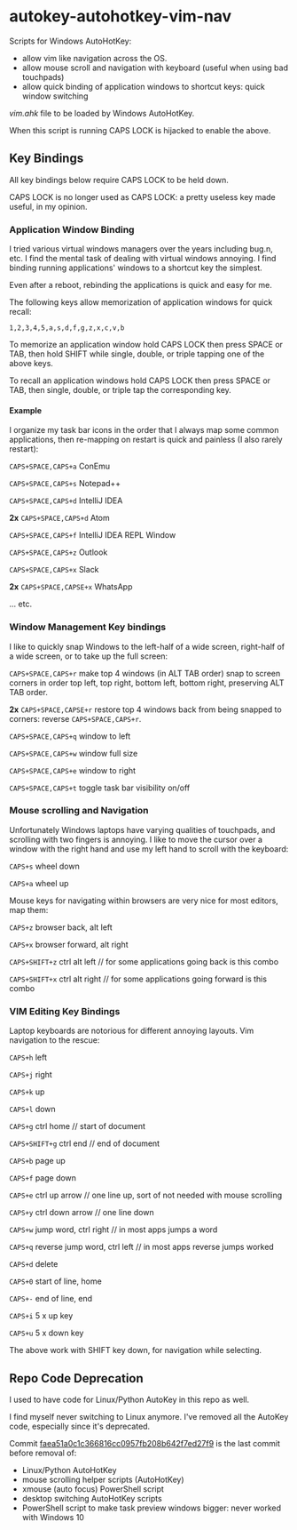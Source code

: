 # autokey-autohotkey-vim-nav

Scripts for Windows AutoHotKey:

* allow vim like navigation across the OS.
* allow mouse scroll and navigation with keyboard (useful when using bad touchpads)
* allow quick binding of application windows to shortcut keys: quick window switching

*vim.ahk* file to be loaded by Windows AutoHotKey.

When this script is running CAPS LOCK is hijacked to enable the above.

## Key Bindings

All key bindings below require CAPS LOCK to be held down.

CAPS LOCK is no longer used as CAPS LOCK: a pretty useless key made useful, in my opinion.

### Application Window Binding

I tried various virtual windows managers over the years including bug.n, etc.  I find the mental task of dealing with virtual windows annoying.  I find binding running applications' windows to a shortcut key the simplest.

Even after a reboot, rebinding the applications is quick and easy for me.

The following keys allow memorization of application windows for quick recall:

`1,2,3,4,5,a,s,d,f,g,z,x,c,v,b`

To memorize an application window hold CAPS LOCK then press SPACE or TAB, then hold SHIFT while single, double, or triple tapping one of the above keys.

To recall an application windows  hold CAPS LOCK then press SPACE or TAB, then single, double, or triple tap the corresponding key.

#### Example

I organize my task bar icons in the order that I always map some common applications, then re-mapping on restart is quick and painless (I also rarely restart):

`CAPS+SPACE,CAPS+a` ConEmu

`CAPS+SPACE,CAPS+s` Notepad++

`CAPS+SPACE,CAPS+d` IntelliJ IDEA

**2x** `CAPS+SPACE,CAPS+d` Atom

`CAPS+SPACE,CAPS+f` IntelliJ IDEA REPL Window

`CAPS+SPACE,CAPS+z` Outlook

`CAPS+SPACE,CAPS+x` Slack

**2x** `CAPS+SPACE,CAPSE+x` WhatsApp

... etc.

### Window Management Key bindings

I like to quickly snap Windows to the left-half of a wide screen, right-half of a wide screen, or to take up the full screen:

`CAPS+SPACE,CAPS+r` make top 4 windows (in ALT TAB order) snap to screen corners in order top left, top right, bottom left, bottom right, preserving ALT TAB order.

**2x** `CAPS+SPACE,CAPSE+r` restore top 4 windows back from being snapped to corners: reverse `CAPS+SPACE,CAPS+r`.

`CAPS+SPACE,CAPS+q` window to left

`CAPS+SPACE,CAPS+w` window full size

`CAPS+SPACE,CAPS+e` window to right

`CAPS+SPACE,CAPS+t` toggle task bar visibility on/off

### Mouse scrolling and Navigation

Unfortunately Windows laptops have varying qualities of touchpads, and scrolling with two fingers is annoying.  I like to move the cursor over a window with the right hand and use my left hand to scroll with the keyboard:

`CAPS+s` wheel down

`CAPS+a` wheel up

Mouse keys for navigating within browsers are very nice for most editors, map them:

`CAPS+z` browser back, alt left

`CAPS+x` browser forward, alt right

`CAPS+SHIFT+z` ctrl alt left // for some applications going back is this combo

`CAPS+SHIFT+x` ctrl alt right  // for some applications going forward is this combo

### VIM Editing Key Bindings

Laptop keyboards are notorious for different annoying layouts.  Vim navigation to the rescue:

`CAPS+h` left

`CAPS+j` right

`CAPS+k` up

`CAPS+l` down

`CAPS+g` ctrl home // start of document

`CAPS+SHIFT+g` ctrl end // end of document

`CAPS+b` page up

`CAPS+f` page down

`CAPS+e` ctrl up arrow // one line up, sort of not needed with mouse scrolling

`CAPS+y` ctrl down arrow // one line down

`CAPS+w` jump word, ctrl right // in most apps jumps a word

`CAPS+q` reverse jump word, ctrl left // in most apps reverse jumps worked

`CAPS+d` delete

`CAPS+0` start of line, home

`CAPS+-` end of line, end

`CAPS+i` 5 x up key

`CAPS+u` 5 x down key

The above work with SHIFT key down, for navigation while selecting.

## Repo Code Deprecation

I used to have code for Linux/Python AutoKey in this repo as well.

I find myself never switching to Linux anymore.  I've removed all the AutoKey code, especially since it's deprecated.

Commit [faea51a0c1c366816cc0957fb208b642f7ed27f9](https://github.com/JakubNer/autokey-autohotkey-vim-nav/commit/faea51a0c1c366816cc0957fb208b642f7ed27f9) is the last commit before removal of:

* Linux/Python AutoHotKey
* mouse scrolling helper scripts (AutoHotKey)
* xmouse (auto focus) PowerShell script
* desktop switching AutoHotKey scripts
* PowerShell script to make task preview windows bigger: never worked with Windows 10
